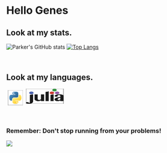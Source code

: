 # Hello Genes

## Look at my stats.
![Parker's GitHub stats](https://github-readme-stats.vercel.app/api?username=phicks22&show_icons=true&theme=radical)
[![Top Langs](https://github-readme-stats.vercel.app/api/top-langs/?username=phicks22&layout=compact&theme=radical)](https://github.com/phicks22/github-readme-stats)
<!-- [![Parker's wakatime stats](https://github-readme-stats.vercel.app/api/wakatime?username=phicks22)](https://github.com/phicks22/github-readme-stats)
 -->
 <br>
 
 ## Look at my languages.

<p align="left">
  <!-- For more icons please follow  https://github.com/MikeCodesDotNET/ColoredBadges -->
  <img src="imgs/python.svg" background="black" height=40 width=40 alt="python" style="vertical-align:top; margin:4px">
  <img src="imgs/julia.svg" alt="julia" height=40px  width=100px style="vertical-align:top margin:4px">
</p>
<br>

### Remember: Don't stop running from your problems!
<img src="https://media.giphy.com/media/SCgkb5jeyfFurduM0W/giphy.gif">

<!---
phicks22/phicks22 is a ✨ special ✨ repository because its `README.md` (this file) appears on your GitHub profile.
You can click the Preview link to take a look at your changes.
--->
